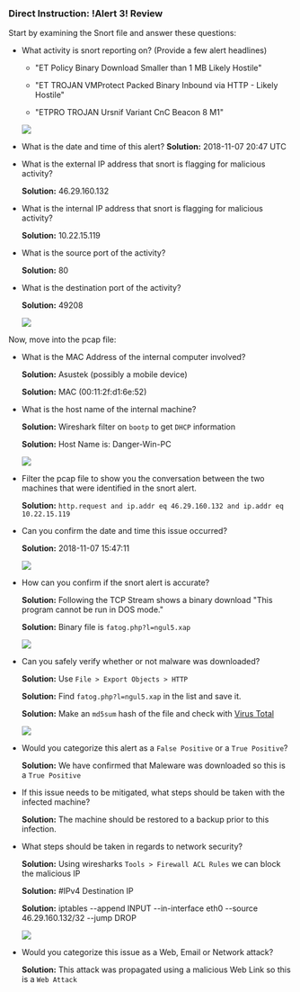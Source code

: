 ### Direct Instruction: !Alert 3! Review

Start by examining the Snort file and answer these questions:
    
- What activity is snort reporting on? (Provide a few alert headlines)
    
    -  "ET Policy Binary Download Smaller than 1 MB Likely Hostile"
    
    - "ET TROJAN VMProtect Packed Binary Inbound via HTTP - Likely Hostile"
    
    - "ETPRO TROJAN Ursnif Variant CnC Beacon 8 M1"
    
    ![](images/Snort1.jpg)
    
- What is the date and time of this alert?
    **Solution:** 2018-11-07 20:47 UTC
    
- What is the external IP address that snort is flagging for malicious activity?
   
    **Solution:** 46.29.160.132

- What is the internal IP address that snort is flagging for malicious activity?

    **Solution:** 10.22.15.119

- What is the source port of the activity?

    **Solution:** 80

- What is the destination port of the activity?

    **Solution:** 49208    

    ![](images/SnortDate.jpg)

Now, move into the pcap file:

- What is the MAC Address of the internal computer involved?
    
    **Solution:** Asustek (possibly a mobile device)
    
    **Solution:** MAC (00:11:2f:d1:6e:52)

- What is the host name of the internal machine?
    
    **Solution:** Wireshark filter on `bootp` to get `DHCP` information
    
    **Solution:** Host Name is: Danger-Win-PC
    
    ![](images/bootp.jpg)

- Filter the pcap file to show you the conversation between the two machines that were identified in the snort alert.

    **Solution:** `http.request and ip.addr eq 46.29.160.132 and ip.addr eq 10.22.15.119`

- Can you confirm the date and time this issue occurred?
    
    **Solution:** 2018-11-07 15:47:11

    ![](images/time.jpg)
- How can you confirm if the snort alert is accurate?

    **Solution:** Following the TCP Stream shows a binary download "This program cannot be run in DOS mode."

    **Solution:** Binary file is `fatog.php?l=ngul5.xap`

    ![](images/TCPStream.jpg)
    
- Can you safely verify whether or not malware was downloaded?
   
    **Solution:** Use `File > Export Objects > HTTP`
   
    **Solution:** Find `fatog.php?l=ngul5.xap` in the list and save it.

    **Solution:** Make an `md5sum` hash of the file and check with [Virus Total]()

    ![](images/http_Objects.jpg)
    
- Would you categorize this alert as a `False Positive` or a `True Positive`?
    
    **Solution:** We have confirmed that Maleware was downloaded so this is a `True Positive`

- If this issue needs to be mitigated, what steps should be taken with the infected machine?
    
    **Solution:** The machine should be restored to a backup prior to this infection.
    
- What steps should be taken in regards to network security?
    
    **Solution:** Using wiresharks `Tools > Firewall ACL Rules` we can block the malicious IP
    
    **Solution:** #IPv4 Destination IP
    
    **Solution:** iptables --append INPUT --in-interface eth0 --source 46.29.160.132/32 --jump DROP

    ![](images/iptables.jpg)

- Would you categorize this issue as a Web, Email or Network attack?
    
    **Solution:** This attack was propagated using a malicious Web Link so this is a `Web Attack`
